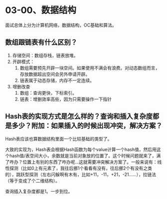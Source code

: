 # 03-00、数据结构

面试总体上分为计算机网络，数据结构，OC基础和算法。

## 数组跟链表有什么区别？

1. 存储空间：数组存栈，链表放堆。
2. 开辟模式：
    1. 数组需要预先开辟一块空间。如果使用不满会有浪费。对动态数组而言，存放数据超出空间会另外申请开辟。
    2. 链表属于动态存储，内存不一定连续。
3. 增删改查
    1. 数组：查询更快，下标索引。
    2. 链表：增删效率高些，因为只需要操作一下指针


## Hash表的实现方式是怎么样的？查询和插入复杂度都是多少？附加：如果插入的时候出现冲突，解决方案？

Hash表应该也算数据结构里面一个比较基础的类型了。

大致的实现为，Hash表会根据Hash函数为每个value计算一个hash值，然后用这个hash值/表空间大小，余数就是当前对象放的位置了。这个时候问题就来了，满了咋办？位置上有别的东西了咋办呢…这就需要冲突解决方案了。一般来说有：线性探测（比如0上有元素了，我往后挪1个看看有没有，往后挪2个有没有之类的），跳跃型探测（左右闪躲啊有木有，比如+11，-11，+21，-21……），拉链法（等于变成了个二维结构）。

查询插入复杂度都是1。一步到位。


